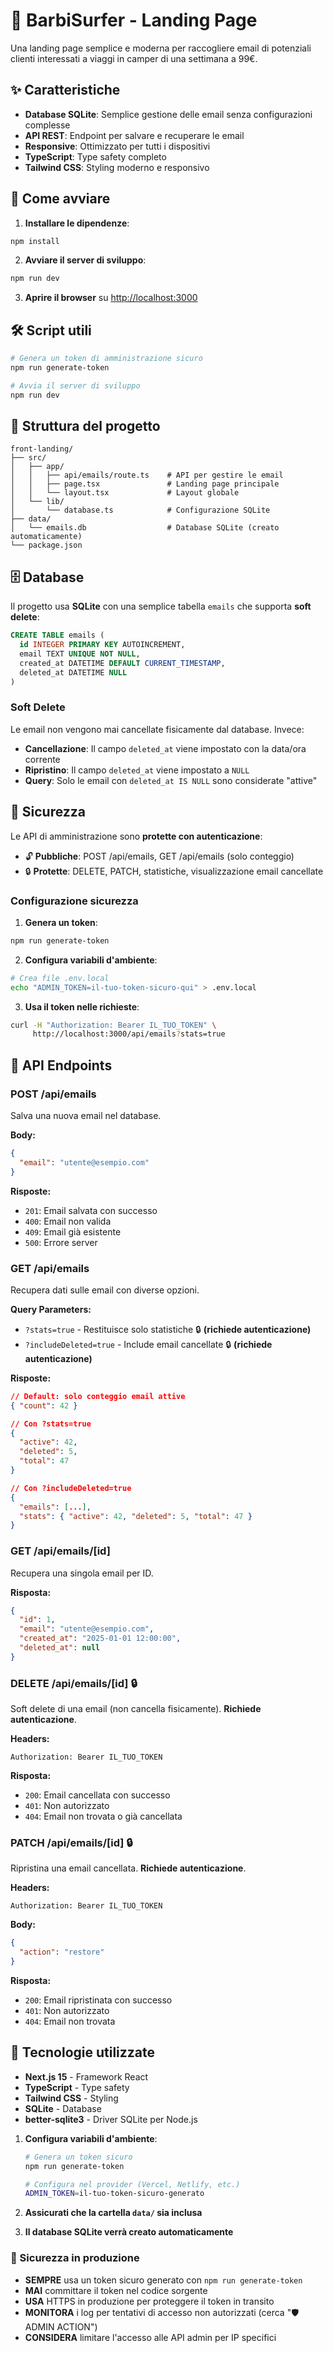 # 🚐 BarbiSurfer - Landing Page

Una landing page semplice e moderna per raccogliere email di potenziali clienti interessati a viaggi in camper di una settimana a 99€.

## ✨ Caratteristiche

- **Database SQLite**: Semplice gestione delle email senza configurazioni complesse
- **API REST**: Endpoint per salvare e recuperare le email
- **Responsive**: Ottimizzato per tutti i dispositivi
- **TypeScript**: Type safety completo
- **Tailwind CSS**: Styling moderno e responsivo

## 🚀 Come avviare

1. **Installare le dipendenze**:
```bash
npm install
```

2. **Avviare il server di sviluppo**:
```bash
npm run dev
```

3. **Aprire il browser** su [http://localhost:3000](http://localhost:3000)

## 🛠️ Script utili

```bash
# Genera un token di amministrazione sicuro
npm run generate-token

# Avvia il server di sviluppo
npm run dev
```

## 📁 Struttura del progetto

```
front-landing/
├── src/
│   ├── app/
│   │   ├── api/emails/route.ts    # API per gestire le email
│   │   ├── page.tsx               # Landing page principale
│   │   └── layout.tsx             # Layout globale
│   └── lib/
│       └── database.ts            # Configurazione SQLite
├── data/
│   └── emails.db                  # Database SQLite (creato automaticamente)
└── package.json
```

## 🗄️ Database

Il progetto usa **SQLite** con una semplice tabella `emails` che supporta **soft delete**:

```sql
CREATE TABLE emails (
  id INTEGER PRIMARY KEY AUTOINCREMENT,
  email TEXT UNIQUE NOT NULL,
  created_at DATETIME DEFAULT CURRENT_TIMESTAMP,
  deleted_at DATETIME NULL
)
```

### Soft Delete
Le email non vengono mai cancellate fisicamente dal database. Invece:
- **Cancellazione**: Il campo `deleted_at` viene impostato con la data/ora corrente
- **Ripristino**: Il campo `deleted_at` viene impostato a `NULL`
- **Query**: Solo le email con `deleted_at IS NULL` sono considerate "attive"

## 🔐 Sicurezza

Le API di amministrazione sono **protette con autenticazione**:

- 🔓 **Pubbliche**: POST /api/emails, GET /api/emails (solo conteggio)
- 🔒 **Protette**: DELETE, PATCH, statistiche, visualizzazione email cancellate

### Configurazione sicurezza

1. **Genera un token**:
```bash
npm run generate-token
```

2. **Configura variabili d'ambiente**:
```bash
# Crea file .env.local
echo "ADMIN_TOKEN=il-tuo-token-sicuro-qui" > .env.local
```

3. **Usa il token nelle richieste**:
```bash
curl -H "Authorization: Bearer IL_TUO_TOKEN" \
     http://localhost:3000/api/emails?stats=true
```

## 🔗 API Endpoints

### POST /api/emails
Salva una nuova email nel database.

**Body:**
```json
{
  "email": "utente@esempio.com"
}
```

**Risposte:**
- `201`: Email salvata con successo
- `400`: Email non valida
- `409`: Email già esistente
- `500`: Errore server

### GET /api/emails
Recupera dati sulle email con diverse opzioni.

**Query Parameters:**
- `?stats=true` - Restituisce solo statistiche 🔒 **(richiede autenticazione)**
- `?includeDeleted=true` - Include email cancellate 🔒 **(richiede autenticazione)**

**Risposte:**
```json
// Default: solo conteggio email attive
{ "count": 42 }

// Con ?stats=true
{
  "active": 42,
  "deleted": 5,
  "total": 47
}

// Con ?includeDeleted=true
{
  "emails": [...],
  "stats": { "active": 42, "deleted": 5, "total": 47 }
}
```

### GET /api/emails/[id]
Recupera una singola email per ID.

**Risposta:**
```json
{
  "id": 1,
  "email": "utente@esempio.com",
  "created_at": "2025-01-01 12:00:00",
  "deleted_at": null
}
```

### DELETE /api/emails/[id] 🔒
Soft delete di una email (non cancella fisicamente). **Richiede autenticazione**.

**Headers:**
```
Authorization: Bearer IL_TUO_TOKEN
```

**Risposta:**
- `200`: Email cancellata con successo
- `401`: Non autorizzato
- `404`: Email non trovata o già cancellata

### PATCH /api/emails/[id] 🔒
Ripristina una email cancellata. **Richiede autenticazione**.

**Headers:**
```
Authorization: Bearer IL_TUO_TOKEN
```

**Body:**
```json
{
  "action": "restore"
}
```

**Risposta:**
- `200`: Email ripristinata con successo
- `401`: Non autorizzato
- `404`: Email non trovata

## 🔧 Tecnologie utilizzate

- **Next.js 15** - Framework React
- **TypeScript** - Type safety
- **Tailwind CSS** - Styling
- **SQLite** - Database
- **better-sqlite3** - Driver SQLite per Node.js

1. **Configura variabili d'ambiente**:
   ```bash
   # Genera un token sicuro
   npm run generate-token
   
   # Configura nel provider (Vercel, Netlify, etc.)
   ADMIN_TOKEN=il-tuo-token-sicuro-generato
   ```

2. **Assicurati che la cartella `data/` sia inclusa**
3. **Il database SQLite verrà creato automaticamente**

### 🔐 Sicurezza in produzione

- **SEMPRE** usa un token sicuro generato con `npm run generate-token`
- **MAI** committare il token nel codice sorgente
- **USA** HTTPS in produzione per proteggere il token in transito
- **MONITORA** i log per tentativi di accesso non autorizzati (cerca "🛡️ ADMIN ACTION")
- **CONSIDERA** limitare l'accesso alle API admin per IP specifici
